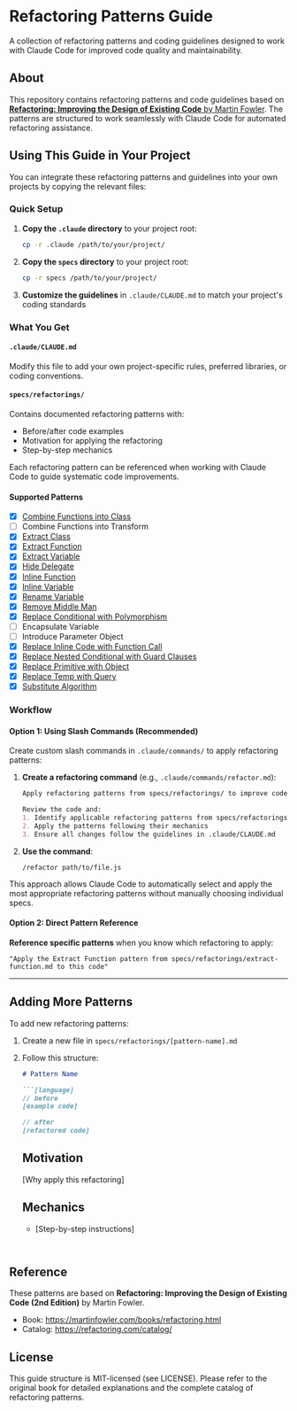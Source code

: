 # Refactoring Patterns Guide

A collection of refactoring patterns and coding guidelines designed to work with Claude Code for improved code quality and maintainability.

## About

This repository contains refactoring patterns and code guidelines based on [**Refactoring: Improving the Design of Existing Code** by Martin Fowler](https://martinfowler.com/books/refactoring.html). The patterns are structured to work seamlessly with Claude Code for automated refactoring assistance.

## Using This Guide in Your Project

You can integrate these refactoring patterns and guidelines into your own projects by copying the relevant files:

### Quick Setup

1. **Copy the `.claude` directory** to your project root:
   ```bash
   cp -r .claude /path/to/your/project/
   ```

2. **Copy the `specs` directory** to your project root:
   ```bash
   cp -r specs /path/to/your/project/
   ```

3. **Customize the guidelines** in `.claude/CLAUDE.md` to match your project's coding standards

### What You Get

#### `.claude/CLAUDE.md`
Modify this file to add your own project-specific rules, preferred libraries, or coding conventions.

#### `specs/refactorings/`
Contains documented refactoring patterns with:

- Before/after code examples
- Motivation for applying the refactoring
- Step-by-step mechanics

Each refactoring pattern can be referenced when working with Claude Code to guide systematic code improvements.

#### Supported Patterns

- [x] [Combine Functions into Class](specs/refactorings/combine-functions-into-class.md)
- [ ] Combine Functions into Transform
- [x] [Extract Class](specs/refactorings/extract-class.md)
- [x] [Extract Function](specs/refactorings/extract-function.md)
- [x] [Extract Variable](specs/refactorings/extract-variable.md)
- [x] [Hide Delegate](specs/refactorings/hide-delegate.md)
- [x] [Inline Function](specs/refactorings/inline-function.md)
- [x] [Inline Variable](specs/refactorings/inline-variable.md)
- [x] [Rename Variable](specs/refactorings/rename-variable.md)
- [x] [Remove Middle Man](specs/refactorings/remove-middle-man.md)
- [x] [Replace Conditional with Polymorphism](specs/refactorings/replace-conditional-with-polymorphism.md)
- [ ] Encapsulate Variable
- [ ] Introduce Parameter Object
- [x] [Replace Inline Code with Function Call](specs/refactorings/replace-inline-code-with-function-call.md)
- [x] [Replace Nested Conditional with Guard Clauses](specs/refactorings/replace-nested-conditional-with-guard-clauses.md)
- [x] [Replace Primitive with Object](specs/refactorings/replace-primitive-with-object.md)
- [x] [Replace Temp with Query](specs/refactorings/replace-temp-with-query.md)
- [x] [Substitute Algorithm](specs/refactorings/substitute-algorithm.md)

### Workflow

#### Option 1: Using Slash Commands (Recommended)

Create custom slash commands in `.claude/commands/` to apply refactoring patterns:

1. **Create a refactoring command** (e.g., `.claude/commands/refactor.md`):
   ```markdown
   Apply refactoring patterns from specs/refactorings/ to improve code quality.

   Review the code and:
   1. Identify applicable refactoring patterns from specs/refactorings/
   2. Apply the patterns following their mechanics
   3. Ensure all changes follow the guidelines in .claude/CLAUDE.md
   ```

2. **Use the command**:
   ```
   /refactor path/to/file.js
   ```

This approach allows Claude Code to automatically select and apply the most appropriate refactoring patterns without manually choosing individual specs.

#### Option 2: Direct Pattern Reference

**Reference specific patterns** when you know which refactoring to apply:
   ```
   "Apply the Extract Function pattern from specs/refactorings/extract-function.md to this code"
   ```

---

## Adding More Patterns

To add new refactoring patterns:

1. Create a new file in `specs/refactorings/[pattern-name].md`
2. Follow this structure:
   ```markdown
   # Pattern Name

   ```[language]
   // before
   [example code]

   // after
   [refactored code]
   ```

   ## Motivation
   [Why apply this refactoring]

   ## Mechanics
   - [Step-by-step instructions]
   ```


## Reference

These patterns are based on **Refactoring: Improving the Design of Existing Code (2nd Edition)** by Martin Fowler.

- Book: https://martinfowler.com/books/refactoring.html
- Catalog: https://refactoring.com/catalog/

## License

This guide structure is MIT-licensed (see LICENSE). Please refer to the original book for detailed explanations and the complete catalog of refactoring patterns.
